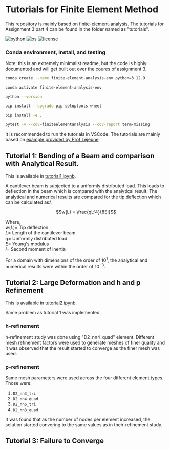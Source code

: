 # Tutorials for Finite Element Method

This repository is mainly based on [finite-element-analysis](https://github.com/Lejeune-Lab-Graduate-Course-Materials/finite-element-analysis). The tutorials for Assignment 3 part 4 can be found in the folder named as "tutorials".

[![python](https://img.shields.io/badge/python-3.12-blue.svg)](https://www.python.org/)
![os](https://img.shields.io/badge/os-ubuntu%20|%20macos%20|%20windows-blue.svg)
[![license](https://img.shields.io/badge/license-MIT-green.svg)](https://github.com/sandialabs/sibl#license)


### Conda environment, install, and testing

Note: this is an extremely minimalist readme, but the code is highly documented and will get built out over the coures of assignment 3.

```bash
conda create --name finite-element-analysis-env python=3.12.9
```

```bash
conda activate finite-element-analysis-env
```

```bash
python --version
```

```bash
pip install --upgrade pip setuptools wheel
```

```bash
pip install -e .
```

```bash
pytest -v --cov=finiteelementanalysis --cov-report term-missing
```

It is recommended to run the tutorials in VSCode. The tutorials are mainly based on [example provided by Prof Lejeune](https://github.com/Lejeune-Lab-Graduate-Course-Materials/finite-element-analysis/blob/main/tutorials/full_code_example_2.py).

## Tutorial 1: Bending of a Beam and comparison with Analytical Result.

This is available in [tutorial1.ipynb](https://github.com/rishabh022298/A3P4/blob/main/tutorials/tutorial1.ipynb). 

A cantilever beam is subjected to a uniformly distributed load. This leads to deflection in the beam which is compared with the analytical result. The analytical and numerical results are compared for the tip deflection which can be calculated as:\

$$w(L) = \frac{qL^4}{8EI}$$

Where,\
$w(L) =$ Tip deflection\
$L =$ Length of the cantilever beam\
$q =$ Uniformly distributed load\
$E =$ Young's modulus\
$I =$ Second moment of inertia

For a domain with dimensions of the order of $10^1$, the analytical and numerical results were within the order of $10^{-3}$.

## Tutorial 2: Large Deformation and h and p Refinement

This is available in [tutorial2.ipynb](https://github.com/rishabh022298/A3P4/blob/main/tutorials/tutorial2.ipynb).

Same problem as tutorial 1 was implemented.

### h-refinement

h-refinement study was done using "D2_nn4_quad" element. Different mesh refinement factors were used to generate meshes of finer quality and it was observed that the result started to converge as the finer mesh was used.

### p-refinement

Same mesh parameters were used across the four different element types. Those were:
1. `D2_nn3_tri`
2. `D2_nn4_quad`
3. `D2_nn6_tri`
4. `D2_nn8_quad`

It was found that as the number of nodes per element increased, the solution started convering to the same values as in theh-refinement study.

## Tutorial 3: Failure to Converge
